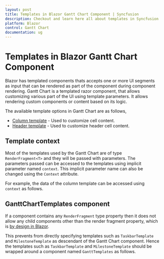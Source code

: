 ```yaml
---
layout: post
title: Templates in Blazor Gantt Chart Component | Syncfusion
description: Checkout and learn here all about templates in Syncfusion Blazor Gantt Chart component and much more details.
platform: Blazor
control: Gantt Chart
documentation: ug
---
```


# Templates in Blazor Gantt Chart Component

Blazor has templated components thats accepts one or more UI segments as input that can be rendered as part of the component during component rendering. Gantt Chart is a templated razor component, that allows customizing various part of the UI using template parameters. It allows rendering custom components or content based on its logic.

The available template options in Gantt Chart are as follows,
* [Column template](./columns/column-template) - Used to customize cell content.
* [Header template](./columns/header-template) - Used to customize header cell content.

## Template context

Most of the templates used by the Gantt Chart are of type `RenderFragment<T>` and they will be passed with parameters. The parameters passed can be accessed to the templates using implicit parameter named `context`. This implicit parameter name can also be changed using the `Context` attribute.

For example, the data of the column template can be accessed using `context` as follows.


## GanttChartTemplates component

If a component contains any `RenderFragment` type property then it does not allow any child components other than the render fragment property, which is [by design in Blazor](https://github.com/dotnet/aspnetcore/issues/10836).

This prevents from directly specifying templates such as `TaskbarTemplate` and `MilestoneTemplate` as descendant of the Gantt Chart component. Hence the templates such as `TaskbarTemplate` and `MilestoneTemplate` should be wrapped around a component named `GanttTemplates` as follows.


